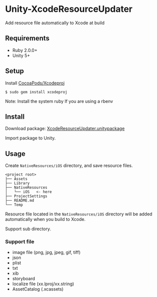 # Unity-XcodeResourceUpdater

Add resource file automatically to Xcode at build

## Requirements

* Ruby 2.0.0+
* Unity 5+

## Setup

Install [CocoaPods/Xcodeproj](https://github.com/CocoaPods/Xcodeproj)

```
$ sudo gem install xcodeproj
```

Note: Install the system ruby If you are using a rbenv

## Install

Download package:
[XcodeResourceUpdater.unitypackage](https://github.com/STAR-ZERO/Unity-XcodeResourceUpdater/releases/download/v0.0.1/XcodeResourceUpdater.unitypackage)

Import package to Unity.

## Usage

Create `NativeResources/iOS` directory, and save resource files.

```
<project root>
├── Assets
├── Library
├── NativeResources
│   └── iOS   <- here
├── ProjectSettings
├── README.md
└── Temp
```

Resource file located in the `NativeResources/iOS` directory will be added automatically when you build to Xcode.

Support sub directory.

### Support file

* image file (png, jpg, jpeg, gif, tiff)
* json
* plist
* txt
* xib
* storyboard
* localize file (xx.lproj/xx.string)
* AssetCatalog (.xcassets)



